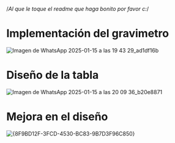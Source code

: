 
/*Al que le toque el readme que haga bonito por favor c:*/
# Implementación del gravimetro
![Imagen de WhatsApp 2025-01-15 a las 19 43 29_ad1df16b](https://github.com/user-attachments/assets/2332000d-2729-4a00-a4a3-4af910f84559)
# Diseño de la tabla
![Imagen de WhatsApp 2025-01-15 a las 20 09 36_b20e8871](https://github.com/user-attachments/assets/5a1b6dbf-c414-4d81-b7be-4152c568629a)
# Mejora en el diseño
![{8F9BD12F-3FCD-4530-BC83-9B7D3F96C850}](https://github.com/user-attachments/assets/069cec15-9029-4d32-b4bb-b3f3299e552e)
